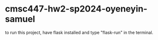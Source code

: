 # cmsc447-hw2-sp2024-oyeneyin-samuel

to run this project, have flask installed and type "flask-run" in the terminal. 
 
